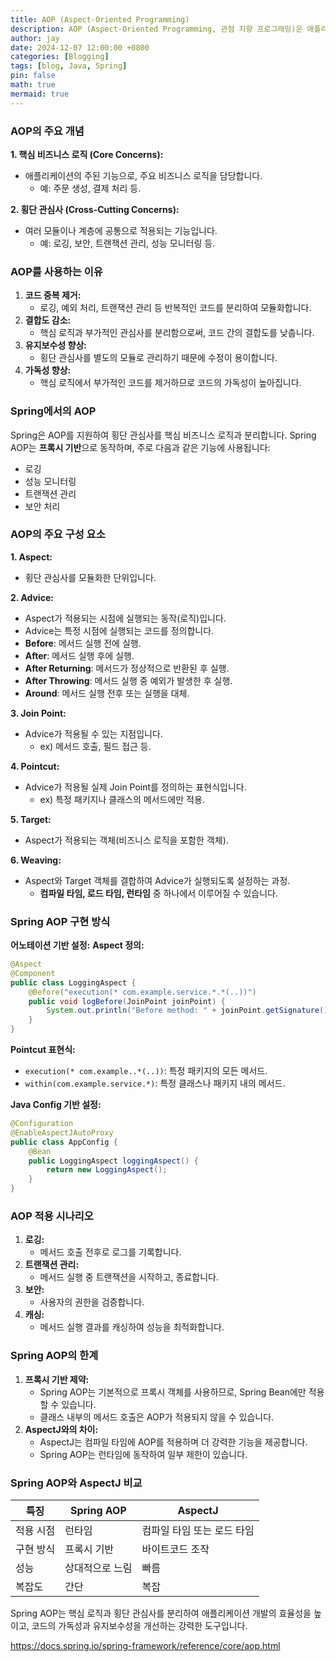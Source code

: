 ```yaml
---
title: AOP (Aspect-Oriented Programming)
description: AOP (Aspect-Oriented Programming, 관점 지향 프로그래밍)은 애플리케이션의 핵심 비즈니스 로직과는 별개로, 부가적인 관심사(공통 기능, Cross-Cutting Concerns)를 분리하여 모듈화하는 프로그래밍 기법입니다. 이를 통해 코드를 간결하고 유지보수 가능하게 만듭니다.
author: jay
date: 2024-12-07 12:00:00 +0800
categories: [Blogging]
tags: [blog, Java, Spring]
pin: false
math: true
mermaid: true
---
```


### AOP의 주요 개념

**1. 핵심 비즈니스 로직 (Core Concerns):**

* 애플리케이션의 주된 기능으로, 주요 비즈니스 로직을 담당합니다.
   * 예: 주문 생성, 결제 처리 등.

**2. 횡단 관심사 (Cross-Cutting Concerns):**

* 여러 모듈이나 계층에 공통으로 적용되는 기능입니다.
   * 예: 로깅, 보안, 트랜잭션 관리, 성능 모니터링 등.

### AOP를 사용하는 이유

1. **코드 중복 제거:**
   * 로깅, 예외 처리, 트랜잭션 관리 등 반복적인 코드를 분리하여 모듈화합니다.
2. **결합도 감소:**
   * 핵심 로직과 부가적인 관심사를 분리함으로써, 코드 간의 결합도를 낮춥니다.
3. **유지보수성 향상:**
   * 횡단 관심사를 별도의 모듈로 관리하기 때문에 수정이 용이합니다.
4. **가독성 향상:**
   * 핵심 로직에서 부가적인 코드를 제거하므로 코드의 가독성이 높아집니다.

### Spring에서의 AOP

Spring은 AOP를 지원하여 횡단 관심사를 핵심 비즈니스 로직과 분리합니다. Spring AOP는 **프록시 기반**으로 동작하며, 주로 다음과 같은 기능에 사용됩니다:

* 로깅
* 성능 모니터링
* 트랜잭션 관리
* 보안 처리

### AOP의 주요 구성 요소

**1. Aspect:**

* 횡단 관심사를 모듈화한 단위입니다.

**2. Advice:**

* Aspect가 적용되는 시점에 실행되는 동작(로직)입니다.
* Advice는 특정 시점에 실행되는 코드를 정의합니다.
* **Before**: 메서드 실행 전에 실행.
* **After**: 메서드 실행 후에 실행.
* **After Returning**: 메서드가 정상적으로 반환된 후 실행.
* **After Throwing**: 메서드 실행 중 예외가 발생한 후 실행.
* **Around**: 메서드 실행 전후 또는 실행을 대체.

**3. Join Point:**

* Advice가 적용될 수 있는 지점입니다.
   * ex) 메서드 호출, 필드 접근 등.

**4. Pointcut:**

* Advice가 적용될 실제 Join Point를 정의하는 표현식입니다.
   * ex) 특정 패키지나 클래스의 메서드에만 적용.

**5. Target:**

* Aspect가 적용되는 객체(비즈니스 로직을 포함한 객체).

**6. Weaving:**

* Aspect와 Target 객체를 결합하여 Advice가 실행되도록 설정하는 과정.
   * **컴파일 타임, 로드 타임, 런타임** 중 하나에서 이루어질 수 있습니다.

### Spring AOP 구현 방식

**어노테이션 기반 설정:**
**Aspect 정의:**

```java
@Aspect
@Component
public class LoggingAspect {
    @Before("execution(* com.example.service.*.*(..))")
    public void logBefore(JoinPoint joinPoint) {
        System.out.println("Before method: " + joinPoint.getSignature().getName());
    }
}
```

**Pointcut 표현식:**

* `execution(* com.example..*(..))`: 특정 패키지의 모든 메서드.
* `within(com.example.service.*)`: 특정 클래스나 패키지 내의 메서드.

**Java Config 기반 설정:**

```java
@Configuration
@EnableAspectJAutoProxy
public class AppConfig {
    @Bean
    public LoggingAspect loggingAspect() {
        return new LoggingAspect();
    }
}
```

### AOP 적용 시나리오

1. **로깅:**
   * 메서드 호출 전후로 로그를 기록합니다.
2. **트랜잭션 관리:**
   * 메서드 실행 중 트랜잭션을 시작하고, 종료합니다.
3. **보안:**
   * 사용자의 권한을 검증합니다.
4. **캐싱:**
   * 메서드 실행 결과를 캐싱하여 성능을 최적화합니다.

### Spring AOP의 한계

1. **프록시 기반 제약:**
   * Spring AOP는 기본적으로 프록시 객체를 사용하므로, Spring Bean에만 적용할 수 있습니다.
   * 클래스 내부의 메서드 호출은 AOP가 적용되지 않을 수 있습니다.
2. **AspectJ와의 차이:**
   * AspectJ는 컴파일 타임에 AOP를 적용하며 더 강력한 기능을 제공합니다.
   * Spring AOP는 런타임에 동작하여 일부 제한이 있습니다.

### Spring AOP와 AspectJ 비교
| 특징    | Spring AOP | AspectJ         |
|-------|------------|-----------------|
| 적용 시점 | 런타임        | 컴파일 타임 또는 로드 타임 |
| 구현 방식 | 프록시 기반     | 바이트코드 조작        |
| 성능    | 상대적으로 느림   | 빠름              |
| 복잡도   | 간단         | 복잡              |


Spring AOP는 핵심 로직과 횡단 관심사를 분리하여 애플리케이션 개발의 효율성을 높이고, 코드의 가독성과 유지보수성을 개선하는 강력한 도구입니다.

https://docs.spring.io/spring-framework/reference/core/aop.html
